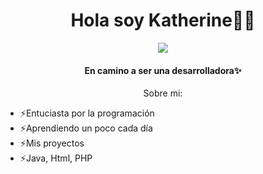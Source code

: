 ## 
<div align="center">
  <h1 align="Center">Hola soy Katherine👋🏻</h1>
  <img src="https://i.postimg.cc/sxR3TSxF/1.jpg">
  <h4 align="center">En camino a ser una desarrolladora✨</h4>
  <h7>Sobre mi:</h7>
    <ul align="left">
      <li>⚡Entuciasta por la programación</li>
      <li>⚡Aprendiendo un poco cada día</li>
      <li>⚡Mis proyectos</li>
      <li>⚡Java, Html, PHP</li>
    </ul>
</div>
<!--
**Kathhx/Kathhx** is a ✨ _special_ ✨ repository because its `README.md` (this file) appears on your GitHub profile.

Here are some ideas to get you started:

- 🔭 I’m currently working on ...
- 🌱 I’m currently learning ...
- 👯 I’m looking to collaborate on ...
- 🤔 I’m looking for help with ...
- 💬 Ask me about ...
- 📫 How to reach me: ...
- 😄 Pronouns: ...
- ⚡ Fun fact: ...
-->
